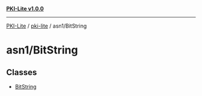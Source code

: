 [**PKI-Lite v1.0.0**](../../../README.md)

---

[PKI-Lite](../../../README.md) / [pki-lite](../../README.md) / asn1/BitString

# asn1/BitString

## Classes

- [BitString](classes/BitString.md)
